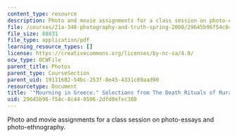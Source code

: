 ```yaml
---
content_type: resource
description: Photo and movie assignments for a class session on photo-essays and photo-ethnography.
file: /courses/21a-348-photography-and-truth-spring-2008/29645b96f54c8c4485062dfd0efec308_MIT21A_348S08_greece.pdf
file_size: 88831
file_type: application/pdf
learning_resource_types: []
license: https://creativecommons.org/licenses/by-nc-sa/4.0/
ocw_type: OCWFile
parent_title: Photos
parent_type: CourseSection
parent_uid: 19111682-54bc-253f-8e45-4331c89aad90
resourcetype: Document
title: '"Mourning in Greece." Selections from The Death Rituals of Rural Greece.'
uid: 29645b96-f54c-8c44-8506-2dfd0efec308
---
```

Photo and movie assignments for a class session on photo-essays and photo-ethnography.